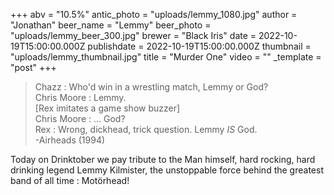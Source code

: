 +++
abv = "10.5%"
antic_photo = "uploads/lemmy_1080.jpg"
author = "Jonathan"
beer_name = "Lemmy"
beer_photo = "uploads/lemmy_beer_300.jpg"
brewer = "Black Iris"
date = 2022-10-19T15:00:00.000Z
publishdate = 2022-10-19T15:00:00.000Z
thumbnail = "uploads/lemmy_thumbnail.jpg"
title = "Murder One"
video = ""
_template = "post"
+++

> Chazz : Who'd win in a wrestling match, Lemmy or God?  
> Chris Moore : Lemmy.  
> \[Rex imitates a game show buzzer\]  
> Chris Moore : ... God?  
> Rex : Wrong, dickhead, trick question. Lemmy _IS_ God.  
> \-Airheads (1994)

Today on Drinktober we pay tribute to the Man himself, hard rocking, hard drinking legend Lemmy Kilmister, the unstoppable force behind the greatest band of all time : Motörhead!
